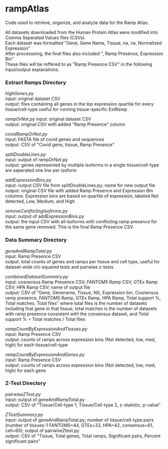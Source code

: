 # rampAtlas
Code used to retrieve, organize, and analyze data for the Ramp Atlas.  
  
All datasets downloaded from the Human Protein Atlas were modified into Comma Seperated Values files (CSVs).  
Each dataset was formatted "Gene, Gene Name, Tissue, na, na, Normalized Expression"  
After processeing, the final files also included ", Ramp Presence, Expression Bin"  
These files will be reffered to as "Ramp Presence CSV" in the following input/output explanations.
  
  
### **Extract Ramps Directory**  
*highGenes.py*  
input: original dataset CSV  
output: files containing all genes in the top expression quartile for every tissue/cell-type useful for running tissue-specific ExtRamp  
  
*rampOrNot.py* 
input: original dataset CSV  
output: original CSV with added "Ramp Presence" column  
  
*covidRampOrNot.py*  
input: FASTA file of covid genes and sequences  
output: CSV of "Covid gene, tissue, Ramp Presence" 
  
*splitDoubleLines.py*  
input: output of rampOrNot.py  
output: genes represented by multiple isoforms in a single tissue/cell-type are seperated one line per isoform  
  
*addExpressionBins.py*  
input: output CSV file from splitDoubleLines.py; name for new output file  
output: original CSV file with added Ramp Presence and Expression Bin columns. Expression bins are based on 
quartile of expression, labeled Not detected, Low, Medium, and High  
  
*removeConflictingIsoforms.py*  
input: output of addExpressionBins.py  
output: the input CSV with all isoforms with conflicting ramp presence for the same gene removed. This is the final Ramp Presence CSV  
  
   
### **Data Summary Directory**  
*geneAndRampTotal.py*  
input: Ramp Presence CSV  
output: total counts of genes and ramps per tissue and cell type, useful for dataset-wide chi-squared tests and pairwise z-tests  
  
*combinedDatasetSummary.py*  
input: cosnensus Ramp Presence CSV; FANTOM5 Ramp CSV; GTEx Ramp CSV; HPA Ramp CSV; name of output file  
output: CSV of "Gene, Genename, Tissue, NX, Expression bin, Cosnensus ramp presence, FANTOM5 Ramp, GTEx Ramp, HPA Ramp, Total support %, Total matches, Total files" where total files is the number of datasets including that gene in that tissue, total matches is the number of datasets with ramp presence consistent with the consensus dataset, and Total support % = Total matches / Total files 
  
*rampCountByExpressionAndTissues.py*  
input: Ramp Presence CSV  
output: counts of ramps across expression bins (Not detected, low, med, high) for each tissue/cell-type  
  
*rampCountByExpressionAndGenes.py*  
input: Ramp Presence CSV  
output: counts of ramps across expression bins (Not detected, low, med, high) for each gene  
  
  
### **Z-Test Directory**  
*pairwiseZTest.py*  
input: output of geneAndRampTotal.py   
output: CSV of "Tissue/Cell-type 1, Tissue/Cell-type 2, z-statistic, p-value"
  
  
*ZTestSummary.py*  
input: output of geneAndRampTotal.py; number of tissue/cell-type pairs (number of tissues-1 FANTOM5=44, GTEx=33, HPA=42, consensus=61, cell=65); output of pairwiseZtest.py  
output: CSV of "Tissue, Total genes, Total ramps, Significant pairs, Percent significant pairs"  
